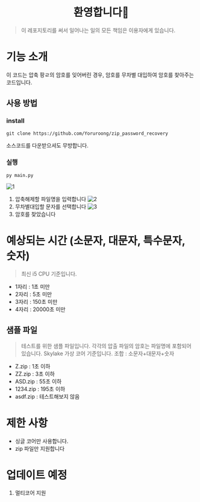 <h1 align="center">환영합니다👋</h1>

> 이 레포지토리를 써서 일어나는 일의 모든 책임은 이용자에게 있습니다.

# 기능 소개
이 코드는 압축 팡ㄹ의 암호를 잊어버린 경우, 암호를 무차별 대입하여 암호를 찾아주는 코드입니다.

## 사용 방법
### install 
```
git clone https://github.com/Yoruroong/zip_password_recovery
```
소스코드를 다운받으셔도 무방합니다.
### 실행
`py main.py`

![1](https://yoru.pe.kr/githubimage/1.png)
1. 압축해제할 파일명을 입력합니다
![2](https://yoru.pe.kr/githubimage/2.png)
2. 무차별대입할 문자를 선택합니다
![3](https://yoru.pe.kr/githubimage/3.png)
3. 암호를 찾았습니다


# 예상되는 시간 (소문자, 대문자, 특수문자, 숫자)
> 최신 i5 CPU 기준입니다.
- 1자리 : 1초 미만
- 2자리 : 5초 미만
- 3자리 : 150초 미만
- 4자리 : 20000초 미만

## 샘플 파일
> 테스트를 위한 샘플 파일입니다. 각각의 압출 파일의 암호는 파일명에 포함되어 있습니다. Skylake 가상 코어 기준입니다. 조합 : 소문자+대문자+숫자
- Z.zip : 1초 이하
- ZZ.zip : 3초 이하
- ASD.zip : 55초 이하
- 1234.zip : 195초 이하
- asdf.zip : 테스트해보지 않음

# 제한 사항
- 싱글 코어만 사용합니다.
- zip 파일만 지원합니다

# 업데이트 예정
1. 멀티코어 지원